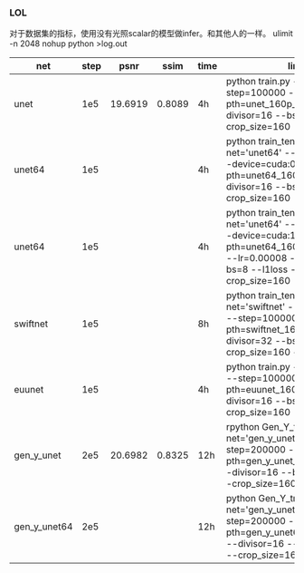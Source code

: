 ### LOL 

对于数据集的指标，使用没有光照scalar的模型做infer。和其他人的一样。
ulimit -n 2048
nohup python >log.out

|net|step|psnr|ssim|time|line|
|-|-|-|-|-|-|
|unet|1e5|19.6919|0.8089|4h|python train.py --net='unet' --step=100000 --pth=unet_160p_1e5_l1 --divisor=16 --bs=8 --l1loss --crop_size=160|
|unet64|1e5|||4h|python train_tensorboard.py --net='unet64' --step=100000 --device=cuda:0 --pth=unet64_160p_1e5_l1 --divisor=16 --bs=8 --l1loss --crop_size=160|
|unet64|1e5|||4h|python train_tensorboard.py --net='unet64' --step=100000 --device=cuda:1 --pth=unet64_160p_1e5_l1_8eN5 --lr=0.00008 --divisor=16 --bs=8 --l1loss --crop_size=160|
|swiftnet|1e5|||8h|python train_tensorboard.py --net='swiftnet' --device=cuda:0 --step=100000 --pth=swiftnet_160p_1e5_l1 --divisor=32 --bs=8 --l1loss --crop_size=160 --lr=0.0004|
|euunet|1e5|||4h|python train.py --net='euunet' --step=100000 --pth=euunet_160p_1e5_l1 --divisor=16 --bs=8 --l1loss --crop_size=160|
|gen_y_unet|2e5|20.6982|0.8325|12h|rpython Gen_Y_train.py --net='gen_y_unet' --step=200000 --pth=gen_y_unet_160p_2e5_l1 --divisor=16 --bs=8 --l1loss --crop_size=160|
|gen_y_unet64|2e5|||12h|python Gen_Y_train.py --net='gen_y_unet64' --step=200000 --pth=gen_y_unet64_160p_2e5_l1 --divisor=16 --bs=8 --l1loss --crop_size=160|
